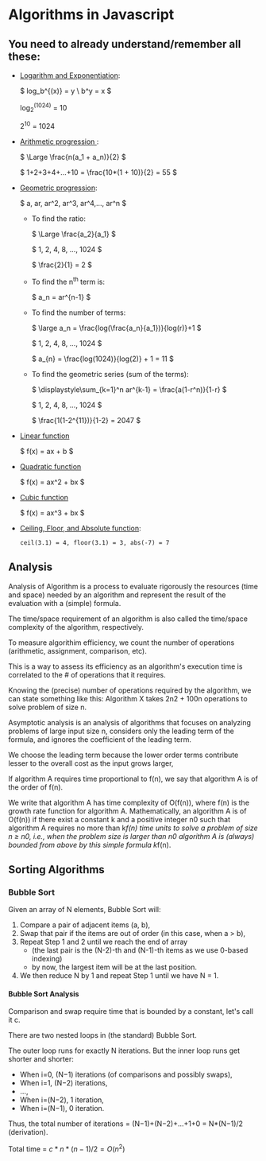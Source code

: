 # Algorithms in Javascript

## You need to already understand/remember all these:

  * [Logarithm and Exponentiation](https://en.wikipedia.org/wiki/Logarithm):

    $
    log_b^{(x)} = y \\
    b^y = x
    $

    log<sub>2</sub><sup>(1024)</sup> = 10

    2<sup>10</sup> = 1024

  * [ Arithmetic progression ](https://en.wikipedia.org/wiki/Arithmetic_progression):

    $
    \Large
    \frac{n(a_1 + a_n)}{2}
    $

    $
    1+2+3+4+…+10 = \frac{10*(1 + 10)}{2} = 55
    $

  * [Geometric progression](https://en.wikipedia.org/wiki/Geometric_progression):

    $
    a, ar, ar^2, ar^3, ar^4,..., ar^n
    $

    * To find the ratio:

      $
      \Large
      \frac{a_2}{a_1}
      $

      $
      1, 2, 4, 8, ..., 1024
      $

      $
      \frac{2}{1} = 2
      $

    * To find the n<sup>th</sup> term is:

      $
      a_n = ar^{n-1}
      $

    * To find the number of terms:

      $
      \large
      a_n = \frac{log(\frac{a_n}{a_1})}{log(r)}+1
      $

      $
      1, 2, 4, 8, ..., 1024
      $

      $
      a_{n} = \frac{log(1024)}{log(2)} + 1 = 11
      $

    * To find the geometric series (sum of the terms):

      $
      \displaystyle\sum_{k=1}^n ar^{k-1} = \frac{a(1-r^n)}{1-r}
      $

      $
      1, 2, 4, 8, ..., 1024
      $

      $
      \frac{1(1-2^{11})}{1-2} = 2047
      $

  * [Linear function](https://en.wikipedia.org/wiki/Linear_function)

      $
      f(x) = ax + b
      $

  * [Quadratic function](https://en.wikipedia.org/wiki/Quadratic_function)

      $
      f(x) = ax^2 + bx
      $

  * [Cubic function](https://en.wikipedia.org/wiki/Cubic_function)

      $
      f(x) = ax^3 + bx
      $

  * [Ceiling, Floor, and Absolute function](https://developer.mozilla.org/en-US/docs/Web/JavaScript/Reference/Global_Objects/Math):

      `ceil(3.1) = 4, floor(3.1) = 3, abs(-7) = 7`

## Analysis
Analysis of Algorithm is a process to evaluate rigorously the resources (time and space) needed by an algorithm and represent the result of the evaluation with a (simple) formula.


The time/space requirement of an algorithm is also called the time/space complexity of the algorithm, respectively.

To measure algorithim efficiency, we count the number of operations (arithmetic, assignment, comparison, etc).

This is a way to assess its efficiency as an algorithm's execution time is correlated to the # of operations that it requires.


Knowing the (precise) number of operations required by the algorithm, we can state something like this: Algorithm X takes 2n2 + 100n operations to solve problem of size n.

Asymptotic analysis is an analysis of algorithms that focuses on analyzing problems of large input size n, considers only the leading term of the formula, and ignores the coefficient of the leading term.


We choose the leading term because the lower order terms contribute lesser to the overall cost as the input grows larger,

If algorithm A requires time proportional to f(n), we say that algorithm A is of the order of f(n).

We write that algorithm A has time complexity of O(f(n)), where f(n) is the growth rate function for algorithm A.
Mathematically, an algorithm A is of O(f(n)) if there exist a constant k and a positive integer n0 such that algorithm A requires no more than k*f(n) time units to solve a problem of size n ≥ n0, i.e., when the problem size is larger than n0 algorithm A is (always) bounded from above by this simple formula k*f(n).


## Sorting Algorithms

### Bubble Sort
Given an array of N elements, Bubble Sort will:

1. Compare a pair of adjacent items (a, b),
2. Swap that pair if the items are out of order (in this case, when a > b),
3. Repeat Step 1 and 2 until we reach the end of array
    * (the last pair is the (N-2)-th and (N-1)-th items as we use 0-based indexing)
    * by now, the largest item will be at the last position.
4. We then reduce N by 1 and repeat Step 1 until we have N = 1.

#### Bubble Sort Analysis
Comparison and swap require time that is bounded by a constant, let's call it c.

There are two nested loops in (the standard) Bubble Sort.

The outer loop runs for exactly N iterations.
But the inner loop runs get shorter and shorter:

* When i=0, (N−1) iterations (of comparisons and possibly swaps),
* When i=1, (N−2) iterations,
* ...,
* When i=(N−2), 1 iteration,
* When i=(N−1), 0 iteration.

Thus, the total number of iterations = (N−1)+(N−2)+...+1+0 = N*(N−1)/2 (derivation).

Total time = $c * n * (n−1)/2 = O(n^2)$



